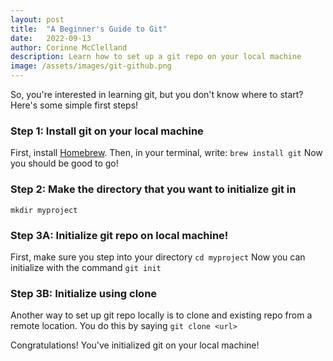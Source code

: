 ```yaml
---
layout: post
title:  "A Beginner's Guide to Git"
date:   2022-09-13
author: Corinne McClelland
description: Learn how to set up a git repo on your local machine
image: /assets/images/git-github.png
---
```




So, you're interested in learning git, but you don't know where to start? Here's some simple first steps!

### Step 1: Install git on your local machine
First, install [Homebrew](https://git-scm.com/download/mac).
Then, in your terminal, write:
`brew install git`
Now you should be good to go!

### Step 2: Make the directory that you want to initialize git in
`mkdir myproject`

### Step 3A: Initialize git repo on local machine!
First, make sure you step into your directory
`cd myproject`
Now you can initialize with the command
`git init`

### Step 3B: Initialize using clone
Another way to set up git repo locally is to clone and existing repo from a remote location. You do this by saying
`git clone <url>`

Congratulations! You've initialized git on your local machine!


